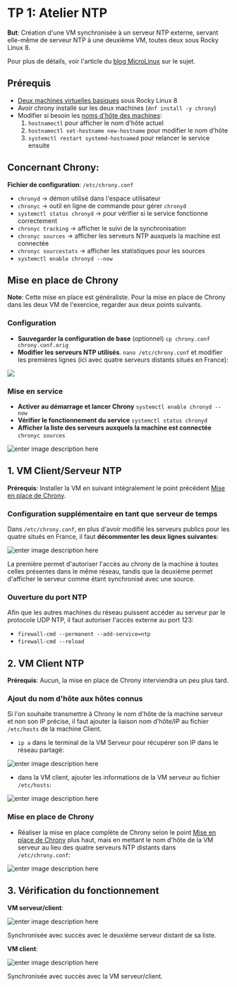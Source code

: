 # TP 1: Atelier NTP

**But**: Création d'une VM synchronisée à un serveur NTP externe, servant elle-même de serveur NTP à une deuxième VM, toutes deux sous Rocky Linux 8.

Pour plus de détails, voir l'article du [blog MicroLinux](https://blog.microlinux.fr/chrony-rocky-linux-8/) sur le sujet.

## Prérequis

- [Deux machines virtuelles basiques](https://github.com/RathGate/Linux-B2-Novak/blob/618100475c41369220b78136b76a24ef9fbaeed4/Cours/1.%20VM%20Rocky%20Linux%208.md) sous Rocky Linux 8
- Avoir chrony installé sur les deux machines (`dnf install -y chrony`)
- Modifier si besoin les [noms d'hôte des machines](https://github.com/RathGate/Linux-B2-Novak/blob/bc88dad68f8c236ab89c12916053b2ecb27a3a43/Divers/hostname.md):
  1. `hostnamectl` pour afficher le nom d'hôte actuel
  2. `hostnamectl set-hostname new-hostname` pour modifier le nom d'hôte
  3. `systemctl restart systemd-hostnamed` pour relancer le service ensuite

## Concernant Chrony:

**Fichier de configuration**: `/etc/chrony.conf`

- `chronyd` -> démon utilisé dans l'espace utilisateur
- `chronyc` -> outil en ligne de commande pour gérer `chronyd`
- `systemctl status chronyd` -> pour vérifier si le service fonctionne correctement
- `chronyc tracking` -> afficher le suivi de la synchronisation
- `chronyc sources` -> afficher les serveurs NTP auxquels la machine est connectée
- `chronyc sourcestats` -> afficher les statistiques pour les sources
- `systemctl enable chronyd --now`

## Mise en place de Chrony

**Note**: Cette mise en place est généraliste. Pour la mise en place de Chrony dans les deux VM de l'exercice, regarder aux deux points suivants.

### Configuration

- **Sauvegarder la configuration de base** (optionnel)
  `cp chrony.conf chrony.conf.orig`
- **Modifier les serveurs NTP utilisés**.
  `nano /etc/chrony.conf` et modifier les premières lignes (ici avec quatre serveurs distants situés en France):

![](https://iili.io/JoPwykQ.md.png)

### Mise en service

- **Activer au démarrage et lancer Chrony**
  `systemctl enable chronyd --now`
- **Vérifier le fonctionnement du service**
  `systemctl status chronyd`
- **Afficher la liste des serveurs auxquels la machine est connectée**
  `chronyc sources`

![enter image description here](https://i.postimg.cc/9f0rRNFp/Calque-1.png)

## 1. VM Client/Serveur NTP

**Prérequis**: Installer la VM en suivant intégralement le point précédent [Mise en place de Chrony](https://github.com/RathGate/Linux-B2-Novak/tree/main/TP/1.%20Atelier%20NTP#mise-en-place-de-chrony).

### Configuration supplémentaire en tant que serveur de temps

Dans `/etc/chrony.conf`, en plus d'avoir modifié les serveurs publics pour les quatre situés en France, il faut **décommenter les deux lignes suivantes**:

![enter image description here](https://i.postimg.cc/PqrW54wb/1.png)

La première permet d'autoriser l'accès au chrony de la machine à toutes celles présentes dans le même réseau, tandis que la deuxième permet d'afficher le serveur comme étant synchronisé avec une source.

### Ouverture du port NTP

Afin que les autres machines du réseau puissent accéder au serveur par le protocole UDP NTP, il faut autoriser l'accès externe au port 123:

- `firewall-cmd --permanent --add-service=ntp`
- `firewall-cmd --reload`

## 2. VM Client NTP

**Prérequis**: Aucun, la mise en place de Chrony interviendra un peu plus tard.

### Ajout du nom d'hôte aux hôtes connus

Si l'on souhaite transmettre à Chrony le nom d'hôte de la machine serveur et non son IP précise, il faut ajouter la liaison nom d'hôte/IP au fichier `/etc/hosts` de la machine Client.

- `ip a` dans le terminal de la VM Serveur pour récupérer son IP dans le réseau partagé:

![enter image description here](https://i.postimg.cc/fR0Lj0h4/Virtual-Box-server-chrony-26-11-2023-19-10-51.png)

- dans la VM client, ajouter les informations de la VM serveur au fichier `/etc/hosts`:

![enter image description here](https://i.postimg.cc/GpmbgBWh/1.png)

### Mise en place de Chrony

- Réaliser la mise en place complète de Chrony selon le point [Mise en place de Chrony](https://github.com/RathGate/Linux-B2-Novak/tree/main/TP/1.%20Atelier%20NTP#mise-en-place-de-chrony) plus haut, mais en mettant le nom d'hôte de la VM serveur au lieu des quatre serveurs NTP distants dans `/etc/chrony.conf`:

![enter image description here](https://i.postimg.cc/DZDLMt5j/1.png)

## 3. Vérification du fonctionnement

**VM serveur/client**:

![enter image description here](https://i.postimg.cc/6qncLWwL/Capture-d-cran-2023-11-26-192537.png)

Synchronisée avec succès avec le deuxième serveur distant de sa liste.

**VM client**:

![enter image description here](https://i.postimg.cc/vHXfRgPx/Capture-d-cran-2023-11-26-192639.png)

Synchronisée avec succès avec la VM serveur/client.
